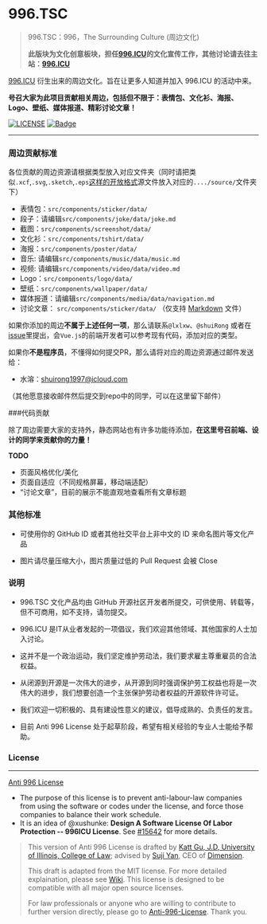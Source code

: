 # 996.TSC

> 996.TSC：996，The Surrounding Culture (周边文化)
>
> **此版块为文化创意板块，担任[996.ICU](https://github.com/996icu/996.ICU)的文化宣传工作，其他讨论请去往主站：[996.ICU](https://github.com/996icu/996.ICU)**

[996.ICU](https://github.com/996icu/996.ICU) 衍生出来的周边文化。旨在让更多人知道并加入 996.ICU 的活动中来。

**号召大家为此项目贡献相关周边，包括但不限于：表情包、文化衫、海报、Logo、壁纸、媒体报道、精彩讨论文章！**



[![LICENSE](https://img.shields.io/badge/license-NPL%20(The%20996%20Prohibited%20License)-blue.svg)](https://github.com/996icu/996.ICU/blob/master/LICENSE)
[![Badge](https://img.shields.io/badge/link-996.icu-red.svg)](https://996.icu/#/zh_CN)

---

### 周边贡献标准

各位贡献的周边资源请根据类型放入对应文件夹（同时请把类似`.xcf`,`.svg`,`.sketch`,`.eps`[这样的开放格式](https://github.com/lxlxw/996.TSC/issues/68)源文件放入对应的`..../source/`文件夹下）

* 表情包：`src/components/sticker/data/`
* 段子：请编辑`src/components/joke/data/joke.md`
* 截图：`src/components/screenshot/data/`
* 文化衫：`src/components/tshirt/data/`
* 海报：`src/components/poster/data/`
* 音乐: 请编辑`src/components/music/data/music.md`
* 视频: 请编辑`src/components/video/data/video.md`
* Logo：`src/components/logo/data/`
* 壁纸：`src/components/wallpaper/data/`
* 媒体报道：请编辑`src/components/media/data/navigation.md`
* 讨论文章： `src/components/sticker/data/` （仅支持 [Markdown](https://en.wikipedia.org/wiki/Markdown) 文件）

如果你添加的周边**不属于上述任何一项**，那么请联系`@lxlxw`、`@shuiRong` 或者在[issue](https://github.com/lxlxw/996.TSC/issues)里提出，会`Vue.js`的前端开发者可以参考现有代码，添加对应的类型。

如果你**不是程序员**，不懂得如何提交PR，那么请将对应的周边资源通过邮件发送给：

* 水溶：shuirong1997@icloud.com 

（其他愿意接收邮件然后提交到repo中的同学，可以在这里留下邮件）



###代码贡献

除了周边需要大家的支持外，静态网站也有许多功能待添加，**在这里号召前端、设计的同学来贡献你的力量！**

**TODO**

* 页面风格优化/美化
* 页面自适应（不同规格屏幕，移动端适配）
* “讨论文章”，目前的展示不能直观地查看所有文章标题



### 其他标准

 - 可使用你的 GitHub ID 或者其他社交平台上非中文的 ID 来命名图片等文化产品

 - 图片请尽量压缩大小，图片质量过低的 Pull Request 会被 Close



### 说明

 - 996.TSC 文化产品均由 GitHub 开源社区开发者所提交，可供使用、转载等，但不可商用，如不支持，请勿提交。

 - 996.ICU 是IT从业者发起的一项倡议，我们欢迎其他领域、其他国家的人士加入讨论。

 - 这并不是一个政治运动，我们坚定维护劳动法，我们要求雇主尊重雇员的合法权益。

 - 从闭源到开源是一次伟大的进步，从开源到同时强调保护劳工权益也将是一次伟大的进步，我们想要创造一个主张保护劳动者权益的开源软件许可证。

 - 我们欢迎一切积极的、具有建设性意义的建议，倡导成熟的、负责任的发言。

 - 目前 Anti 996 License 处于起草阶段，希望有相关经验的专业人士能给予帮助。



### License

---
[Anti 996 License](./LICENSE)  

 - The purpose of this license is to prevent anti-labour-law companies from using the software or codes under the license, and force those companies to balance their work schedule.
 - It is an idea of @xushunke: **Design A Software License Of Labor Protection -- 996ICU License**. See [#15642](https://github.com/996icu/996.ICU/pull/15642) for more details.  
> This version of Anti 996 License is drafted by [Katt Gu, J.D, University of Illinois, College of Law](https://scholar.google.com.sg/citations?user=PTcpQwcAAAAJ&hl=en&oi=ao); advised by [Suji Yan](https://www.linkedin.com/in/tedkoyan/), CEO of [Dimension](https://www.dimension.im).
>
> This draft is adapted from the MIT license. For more detailed explaination, please see [Wiki](https://github.com/kattgu7/Anti-996-License/wiki). This license is designed to be compatible with all major open source licenses.
>
> For law professionals or anyone who are willing to contribute to further version directly, please go to [Anti-996-License](https://github.com/kattgu7/Anti-996-License). Thank you.